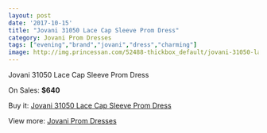 ```yaml
---
layout: post
date: '2017-10-15'
title: "Jovani 31050 Lace Cap Sleeve Prom Dress"
category: Jovani Prom Dresses
tags: ["evening","brand","jovani","dress","charming"]
image: http://img.princessan.com/52488-thickbox_default/jovani-31050-lace-cap-sleeve-prom-dress.jpg
---
```

Jovani 31050 Lace Cap Sleeve Prom Dress

On Sales: **$640**
<a href="https://www.princessan.com/en/jovani-prom-dresses/23657-jovani-31050-lace-cap-sleeve-prom-dress.html"><amp-img layout="responsive" width="600" height="600" src="//img.princessan.com/52488-thickbox_default/jovani-31050-lace-cap-sleeve-prom-dress.jpg" alt="Jovani 31050 Lace Cap Sleeve Prom Dress 0" /></a>
<a href="https://www.princessan.com/en/jovani-prom-dresses/23657-jovani-31050-lace-cap-sleeve-prom-dress.html"><amp-img layout="responsive" width="600" height="600" src="//img.princessan.com/52489-thickbox_default/jovani-31050-lace-cap-sleeve-prom-dress.jpg" alt="Jovani 31050 Lace Cap Sleeve Prom Dress 1" /></a>

Buy it: [Jovani 31050 Lace Cap Sleeve Prom Dress](https://www.princessan.com/en/jovani-prom-dresses/23657-jovani-31050-lace-cap-sleeve-prom-dress.html "Jovani 31050 Lace Cap Sleeve Prom Dress")

View more: [Jovani Prom Dresses](https://www.princessan.com/en/207-jovani-prom-dresses "Jovani Prom Dresses")